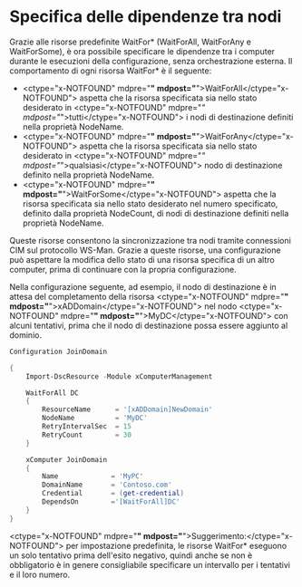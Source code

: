 # Specifica delle dipendenze tra nodi

Grazie alle risorse predefinite WaitFor\* (WaitForAll, WaitForAny e WaitForSome), è ora possibile specificare le dipendenze tra i computer durante le esecuzioni della configurazione, senza orchestrazione esterna. Il comportamento di ogni risorsa WaitFor\* è il seguente:

* <ctype="x-NOTFOUND" mdpre="**" mdpost="**">WaitForAll</ctype="x-NOTFOUND"> aspetta che la risorsa specificata sia nello stato desiderato in <ctype="x-NOTFOUND" mdpre="*" mdpost="*">tutti</ctype="x-NOTFOUND"> i nodi di destinazione definiti nella proprietà NodeName.
* <ctype="x-NOTFOUND" mdpre="**" mdpost="**">WaitForAny</ctype="x-NOTFOUND"> aspetta che la risorsa specificata sia nello stato desiderato in <ctype="x-NOTFOUND" mdpre="*" mdpost="*">qualsiasi</ctype="x-NOTFOUND"> nodo di destinazione definito nella proprietà NodeName.
* <ctype="x-NOTFOUND" mdpre="**" mdpost="**">WaitForSome</ctype="x-NOTFOUND"> aspetta che la risorsa specificata sia nello stato desiderato nel numero specificato, definito dalla proprietà NodeCount, di nodi di destinazione definiti nella proprietà NodeName.

Queste risorse consentono la sincronizzazione tra nodi tramite connessioni CIM sul protocollo WS-Man. Grazie a queste risorse, una configurazione può aspettare la modifica dello stato di una risorsa specifica di un altro computer, prima di continuare con la propria configurazione. 

Nella configurazione seguente, ad esempio, il nodo di destinazione è in attesa del completamento della risorsa <ctype="x-NOTFOUND" mdpre="**" mdpost="**">xADDomain</ctype="x-NOTFOUND"> nel nodo <ctype="x-NOTFOUND" mdpre="**" mdpost="**">MyDC</ctype="x-NOTFOUND"> con alcuni tentativi, prima che il nodo di destinazione possa essere aggiunto al dominio.

```PowerShell
Configuration JoinDomain

{
    Import-DscResource -Module xComputerManagement

    WaitForAll DC
    {
        ResourceName      = '[xADDomain]NewDomain'
        NodeName          = 'MyDC'
        RetryIntervalSec  = 15
        RetryCount        = 30
    }

    xComputer JoinDomain
    {
        Name             = 'MyPC'
        DomainName       = 'Contoso.com'
        Credential       = (get-credential)
        DependsOn        ='[WaitForAll]DC'
    }
}
```
<ctype="x-NOTFOUND" mdpre="**" mdpost="**">Suggerimento:</ctype="x-NOTFOUND"> per impostazione predefinita, le risorse WaitFor\* eseguono un solo tentativo prima dell'esito negativo, quindi anche se non è obbligatorio è in genere consigliabile specificare un intervallo per i tentativi e il loro numero.


<!--HONumber=Mar16_HO3-->


